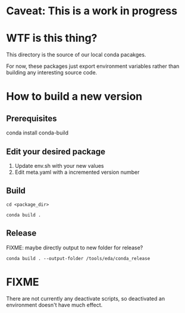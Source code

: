 # Caveat: This is a work in progress

# WTF is this thing?
This directory is the source of our local conda pacakges.

For now, these packages just export environment variables rather than building any interesting source code.

# How to build a new version
## Prerequisites
conda install conda-build

## Edit your desired package
1. Update env.sh with your new values
2. Edit meta.yaml with a incremented version number

## Build
`cd <package_dir>`

`conda build .`

## Release
FIXME: maybe directly output to new folder for release?

`conda build . --output-folder /tools/eda/conda_release`


# FIXME
There are not currently any deactivate scripts, so deactivated an environment doesn't have much effect.
